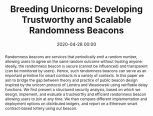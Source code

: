 ---
title: "Breeding Unicorns: Developing Trustworthy and Scalable Randomness Beacons"
category: publications
date: 2020-04-28 00:00
conference: PLOS ONE
authors:
- name: <b>Samvid Dharanikota</b>
- name: Rene Rydhof Hansen
  url: http://people.cs.aau.dk/~rrh/
- name: Michael Jensen
- name: Sebastian Ro Kristensen
- name: Matthias Sass Michno
- name: Yvonne-Anne Pignolet
  url: http://www.yvonneanne.pignolet.ch/
- name: Stefan Schmid
  url: https://www.univie.ac.at/ct/stefan/
abstract: "Randomness beacons are services that periodically emit a random number, allowing users to agree on the same random outcome without trusting anyone: ideally, the randomness beacon is secure (cannot be influenced) and transparent (can be monitored by users). Hence, such randomness beacons can serve as an important primitive for smart contracts in a variety of contexts. In this paper we aim to bridge the gap between theory and practice of public beacon design inspired by the unicorn protocol of Lenstra and Wesolowski using verifiable delay functions. We first present a structured security analysis, based on which we design, implement, and evaluate a trustworthy and efficient randomness beacon allowing users to join at any time. We then compare different implementation and deployment options on distributed ledgers, and report on a Ethereum smart contract-based lottery using our beacon."
paperlink: https://journals.plos.org/plosone/article?id=10.1371/journal.pone.0232261
hidden: true # don't count this post in blog pagination
paperid: 2
---